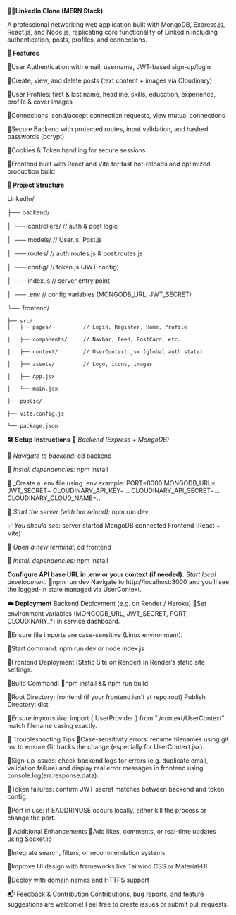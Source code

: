 🧑‍💼**LinkedIn Clone (MERN Stack)**

A professional networking web application built with MongoDB, Express.js, React.js, and Node.js, replicating core functionality of LinkedIn including authentication, posts, profiles, and connections.



**🚀 Features**

🔸User Authentication with email, username, JWT-based sign-up/login

🔸Create, view, and delete posts (text content + images via Cloudinary)

🔸User Profiles: first & last name, headline, skills, education, experience, profile & cover images

🔸Connections: send/accept connection requests, view mutual connections

🔸Secure Backend with protected routes, input validation, and hashed passwords (bcrypt)

🔸Cookies & Token handling for secure sessions

🔸Frontend built with React and Vite for fast hot-reloads and optimized production build

**📂 Project Structure**

LinkedIn/

├── backend/

│   ├── controllers/        // auth & post logic

│   ├── models/             // User.js, Post.js

│   ├── routes/             // auth.routes.js & post.routes.js

│   ├── config/             // token.js (JWT config)

│   ├── index.js            // server entry point

│   └── .env                // config variables (MONGODB_URL, JWT_SECRET)

└── frontend/

    ├── src/
    │   ├── pages/          // Login, Register, Home, Profile
    
    │   ├── components/     // Navbar, Feed, PostCard, etc.
    
    │   ├── context/        // UserContext.jsx (global auth state)
    
    │   ├── assets/         // Logo, icons, images
    
    │   ├── App.jsx

    │   └── main.jsx
    
    ├── public/
    
    ├── vite.config.js
    
    └── package.json
    
    
    





    
**🛠️ Setup Instructions**
🔸 _Backend (Express + MongoDB)_

🔸 _Navigate to backend:_
cd backend


🔸 _Install dependencies:_
npm install


🔸 _Create a .env file using .env.example:
PORT=8000
MONGODB_URL=<your Atlas connection string>
JWT_SECRET=<your secret>
CLOUDINARY_API_KEY=…
CLOUDINARY_API_SECRET=…
CLOUDINARY_CLOUD_NAME=…


🔸 _Start the server (with hot reload):_
npm run dev


_✅ You should see:_
server started
MongoDB connected
Frontend (React + Vite)



🔸 _Open a new terminal:_
cd frontend


🔸 _Install dependencies:_
npm install


**Configure API base URL in .env or your context (if needed).**
_Start local development:_
🔸npm run dev
Navigate to http://localhost:3000 and you’ll see the logged-in state managed via UserContext.

**☁️ Deployment**
Backend Deployment (e.g. on Render / Heroku)
🔸Set environment variables (MONGODB_URL, JWT_SECRET, PORT, CLOUDINARY_*) in service dashboard.

🔸Ensure file imports are case-sensitive (Linux environment).

🔸Start command: npm run dev or node index.js

🔸Frontend Deployment (Static Site on Render)
In Render’s static site settings:

🔸Build Command:
🔸npm install && npm run build


🔸Root Directory: frontend (if your frontend isn't at repo root)
Publish Directory: dist

🔸_Ensure imports like:_
import { UserProvider } from "./context/UserContext"
match filename casing exactly.

🧪 Troubleshooting Tips
🔹Case-sensitivity errors: rename filenames using git mv to ensure Git tracks the change (especially for UserContext.jsx).

🔹Sign-up issues: check backend logs for errors (e.g. duplicate email, validation failure) and display real error messages in frontend using console.log(err.response.data).

🔹Token failures: confirm JWT secret matches between backend and token config.

🔹Port in use: if EADDRINUSE occurs locally, either kill the process or change the port.

🧩 Additional Enhancements
🔹Add likes, comments, or real-time updates using Socket.io

🔹Integrate search, filters, or recommendation systems

🔹Improve UI design with frameworks like Tailwind CSS or Material‑UI

🔹Deploy with domain names and HTTPS support

📬 Feedback & Contribution
Contributions, bug reports, and feature suggestions are welcome!
Feel free to create issues or submit pull requests.

